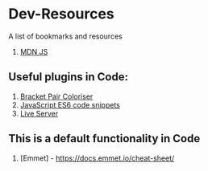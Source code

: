 # Dev-Resources
A list of bookmarks and resources

1. [MDN JS](https://developer.mozilla.org/en-US/docs/Web/JavaScript/Reference)

## Useful plugins in Code:

1. [Bracket Pair Coloriser](https://marketplace.visualstudio.com/items?itemName=CoenraadS.bracket-pair-colorizer)
2. [JavaScript ES6 code snippets](https://marketplace.visualstudio.com/items?itemName=xabikos.JavaScriptSnippets)
3. [Live Server](https://marketplace.visualstudio.com/items?itemName=ritwickdey.LiveServer)


## This is a default functionality in Code
1. [Emmet] - https://docs.emmet.io/cheat-sheet/

